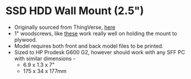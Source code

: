 # SSD HDD Wall Mount (2.5")

* Originally sourced from ThingVerse, [here](https://www.thingiverse.com/thing:4608403)
* 1" woodscrews, like [these](https://www.homedepot.com/p/Everbilt-8-x-1-in-Zinc-Plated-Phillips-Flat-Head-Wood-Screw-100-Pack-822772/317479392) work really well on holding the mount to plywood.
* Model requires both front and back model files to be printed.
* Sized to HP Prodesk G600 G2, however should work with any SFF PC with similar dimensions -
  * 6.9 x 1.3 x 7"
  * 175 x 34 x 177mm
